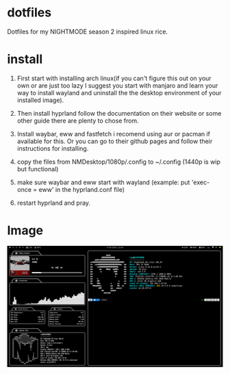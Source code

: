# dotfiles
Dotfiles for my NIGHTMODE season 2 inspired linux rice.

# install

1. First start with installing arch linux(if you can't figure this out on your own or are just too lazy I suggest you start with manjaro and learn your way to install wayland and uninstall the the desktop environment of your installed image).

2. Then install hyprland follow the documentation on their website or some other guide there are plenty to chose from.

3. Install waybar, eww and fastfetch i recomend using aur or pacman if available for this. Or you can go to their github pages and follow their instructions for installing.

4. copy the files from NMDesktop/1080p/.config to ~/.config (1440p is wip but functional)

5. make sure waybar and eww start with wayland (example: put 'exec-once = eww' in the hyprland.conf file)

6. restart hyprland and pray.

# Image
![iamge](img/desktop1.png)
